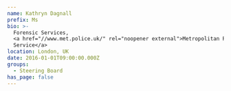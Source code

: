 ```yaml
---
name: Kathryn Dagnall
prefix: Ms
bio: >-
  Forensic Services,
  <a href="//www.met.police.uk/" rel="noopener external">Metropolitan Police
  Service</a>
location: London, UK
date: 2016-01-01T09:00:00.000Z
groups:
  - Steering Board
has_page: false
---
```


